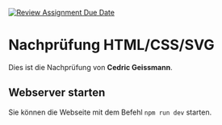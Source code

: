 [![Review Assignment Due Date](https://classroom.github.com/assets/deadline-readme-button-22041afd0340ce965d47ae6ef1cefeee28c7c493a6346c4f15d667ab976d596c.svg)](https://classroom.github.com/a/6LaVJ1Fp)

# Nachprüfung HTML/CSS/SVG

Dies ist die Nachprüfung von **Cedric Geissmann**.

## Webserver starten

Sie können die Webseite mit dem Befehl `npm run dev` starten.
